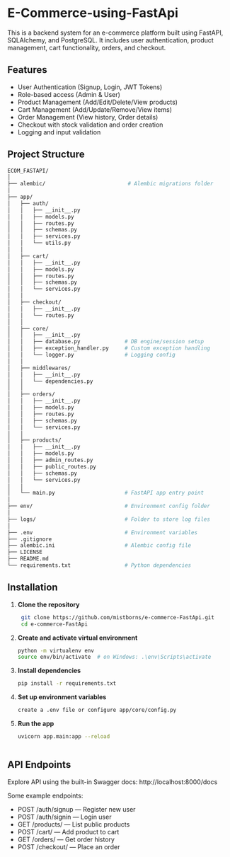 # E-Commerce-using-FastApi

This is a backend system for an e-commerce platform built using FastAPI, SQLAlchemy, and PostgreSQL. It includes user authentication, product management, cart functionality, orders, and checkout.

## Features

- User Authentication (Signup, Login, JWT Tokens)
- Role-based access (Admin & User)
- Product Management (Add/Edit/Delete/View products)
- Cart Management (Add/Update/Remove/View items)
- Order Management (View history, Order details)
- Checkout with stock validation and order creation
- Logging and input validation

## Project Structure
```bash
ECOM_FASTAPI/
│
├── alembic/                          # Alembic migrations folder
│
├── app/
│   ├── auth/
│   │   ├── __init__.py
│   │   ├── models.py
│   │   ├── routes.py
│   │   ├── schemas.py
│   │   ├── services.py
│   │   └── utils.py
│   │
│   ├── cart/
│   │   ├── __init__.py
│   │   ├── models.py
│   │   ├── routes.py
│   │   ├── schemas.py
│   │   └── services.py
│   │
│   ├── checkout/
│   │   ├── __init__.py
│   │   └── routes.py          
│   │
│   ├── core/
│   │   ├── __init__.py
│   │   ├── database.py              # DB engine/session setup
│   │   ├── exception_handler.py     # Custom exception handling
│   │   └── logger.py                # Logging config
│   │
│   ├── middlewares/
│   │   ├── __init__.py
│   │   └── dependencies.py                
│   │
│   ├── orders/
│   │   ├── __init__.py
│   │   ├── models.py
│   │   ├── routes.py
│   │   ├── schemas.py
│   │   └── services.py
│   │
│   ├── products/
│   │   ├── __init__.py
│   │   ├── models.py
│   │   ├── admin_routes.py
│   │   ├── public_routes.py
│   │   ├── schemas.py
│   │   └── services.py
│   │
│   └── main.py                      # FastAPI app entry point
│
├── env/                             # Environment config folder
│
├── logs/                            # Folder to store log files
│
├── .env                             # Environment variables 
├── .gitignore
├── alembic.ini                      # Alembic config file
├── LICENSE
├── README.md
└── requirements.txt                 # Python dependencies

```

## Installation

1. **Clone the repository**
   ```bash
    git clone https://github.com/mistborns/e-commerce-FastApi.git
    cd e-commerce-FastApi


2. **Create and activate virtual environment**
    ```bash
    python -m virtualenv env
    source env/bin/activate  # on Windows: .\env\Scripts\activate

3. **Install dependencies**
    ```bash
    pip install -r requirements.txt

4. **Set up environment variables**
    ```bash
    create a .env file or configure app/core/config.py

5. **Run the app**
    ```bash
    uvicorn app.main:app --reload



## API Endpoints
Explore API using the built-in Swagger docs:
    http://localhost:8000/docs

Some example endpoints:

- POST /auth/signup — Register new user
- POST /auth/signin — Login user
- GET /products/ — List public products
- POST /cart/ — Add product to cart
- GET /orders/ — Get order history
- POST /checkout/ — Place an order